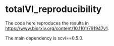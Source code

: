 # totalVI_reproducibility

The code here reproduces the results in https://www.biorxiv.org/content/10.1101/791947v1.

The main dependency is scvi==0.5.0.

